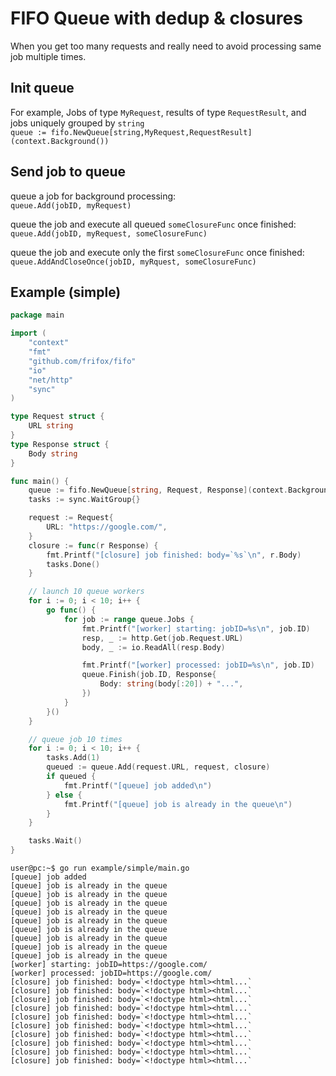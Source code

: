 # FIFO Queue with dedup & closures

When you get too many requests and really need to avoid processing same job multiple times.

## Init queue
For example, Jobs of type `MyRequest`, results of type `RequestResult`, and jobs uniquely grouped by `string`\
`queue := fifo.NewQueue[string,MyRequest,RequestResult](context.Background())`

## Send job to queue
queue a job for background processing:\
`queue.Add(jobID, myRequest)`

queue the job and execute all queued `someClosureFunc` once finished:\
`queue.Add(jobID, myRequest, someClosureFunc)`

queue the job and execute only the first `someClosureFunc` once finished:\
`queue.AddAndCloseOnce(jobID, myRquest, someClosureFunc)`

## Example (simple)
```go
package main

import (
	"context"
	"fmt"
	"github.com/frifox/fifo"
	"io"
	"net/http"
	"sync"
)

type Request struct {
	URL string
}
type Response struct {
	Body string
}

func main() {
	queue := fifo.NewQueue[string, Request, Response](context.Background())
	tasks := sync.WaitGroup{}

	request := Request{
		URL: "https://google.com/",
	}
	closure := func(r Response) {
		fmt.Printf("[closure] job finished: body=`%s`\n", r.Body)
		tasks.Done()
	}

	// launch 10 queue workers
	for i := 0; i < 10; i++ {
		go func() {
			for job := range queue.Jobs {
				fmt.Printf("[worker] starting: jobID=%s\n", job.ID)
				resp, _ := http.Get(job.Request.URL)
				body, _ := io.ReadAll(resp.Body)

				fmt.Printf("[worker] processed: jobID=%s\n", job.ID)
				queue.Finish(job.ID, Response{
					Body: string(body[:20]) + "...",
				})
			}
		}()
	}

	// queue job 10 times
	for i := 0; i < 10; i++ {
		tasks.Add(1)
		queued := queue.Add(request.URL, request, closure)
		if queued {
			fmt.Printf("[queue] job added\n")
		} else {
			fmt.Printf("[queue] job is already in the queue\n")
		}
	}

	tasks.Wait()
}
```

```console
user@pc:~$ go run example/simple/main.go
[queue] job added
[queue] job is already in the queue
[queue] job is already in the queue
[queue] job is already in the queue
[queue] job is already in the queue
[queue] job is already in the queue
[queue] job is already in the queue
[queue] job is already in the queue
[queue] job is already in the queue
[queue] job is already in the queue
[worker] starting: jobID=https://google.com/
[worker] processed: jobID=https://google.com/
[closure] job finished: body=`<!doctype html><html...`
[closure] job finished: body=`<!doctype html><html...`
[closure] job finished: body=`<!doctype html><html...`
[closure] job finished: body=`<!doctype html><html...`
[closure] job finished: body=`<!doctype html><html...`
[closure] job finished: body=`<!doctype html><html...`
[closure] job finished: body=`<!doctype html><html...`
[closure] job finished: body=`<!doctype html><html...`
[closure] job finished: body=`<!doctype html><html...`
[closure] job finished: body=`<!doctype html><html...`

```